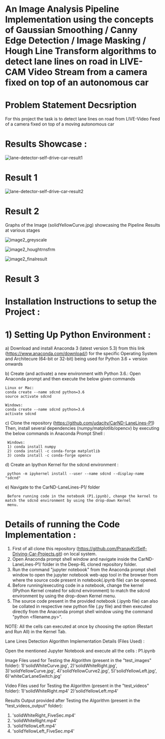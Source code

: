 # An Image Analysis Pipeline Implementation using the concepts of Gaussian Smoothing / Canny Edge Detection / Image Masking / Hough Line Transform algorithms to detect lane lines on road in LIVE-CAM Video Stream from a camera fixed on top of an autonomous car

# Problem Statement Decsription 

For this project the task is to detect lane lines on road from LIVE-Video Feed of a camera fixed on top of a moving autonomous car

# Results Showcase :

![lane-detector-self-drive-car-result1](https://user-images.githubusercontent.com/25223180/51797438-9af10100-2229-11e9-81c0-67c4c8f1ec13.gif)
# Result 1

![lane-detector-self-drive-car-result2](https://user-images.githubusercontent.com/25223180/51797582-1784df00-222c-11e9-9a2b-8905d35dc0e3.gif)
# Result 2 

Graphs of the Image (solidYellowCurve.jpg) showcasing the Pipeline Results at various stages

![image2_greyscale](https://user-images.githubusercontent.com/25223180/51797644-4cddfc80-222d-11e9-8793-19b23c551e98.PNG)

![image2_houghtrnsfrm](https://user-images.githubusercontent.com/25223180/51797648-5bc4af00-222d-11e9-848d-1163f3df8194.PNG)

![image2_finalresult](https://user-images.githubusercontent.com/25223180/51797650-697a3480-222d-11e9-8cdf-f5e02ce455b1.PNG)

# Result 3

# Installation Instructions to setup the Project :
# 1) Setting Up Python Environment :
  a) Download and install Anaconda 3 (latest version 5.3) from this link (https://www.anaconda.com/download/)
    for the specific Operating System and Architecure (64-bit or 32-bit) being used
    for Python 3.6 + version onwards
    
  b) Create (and activate) a new environment with Python 3.6.:
    Open Anaconda prompt and then execute the below given commands
    
    Linux or Mac:
    conda create --name sdcnd python=3.6
    source activate sdcnd
    
    Windows:
    conda create --name sdcnd python=3.6 
    activate sdcnd
    
  c) Clone the repository (https://github.com/udacity/CarND-LaneLines-P1)
     Then, install several dependencies (numpy/matplotlib/opencv) by executing the below commands in Anaconda Prompt Shell :
     
     Windows:
     1) conda install numpy
     2) conda install -c conda-forge matplotlib     
     3) conda install -c conda-forge opencv
     
  d) Create an Ipython Kernel for the sdcnd environment :
      
     python -m ipykernel install --user --name sdcnd --display-name "sdcnd"   
          
  e) Navigate to the CarND-LaneLines-P1/ folder 
  
     Before running code in the notebook (P1.ipynb), change the kernel to match the sdcnd environment by using the drop-down Kernel 
     menu.
     
# Details of running the Code Implementation :
  1) First of all clone this repository (https://github.com/PranayKr/Self-Driving-Car-Projects.git) on local system.
  2) Open Anaconda prompt shell window and navigate inside the CarND-LaneLines-P1/ folder in the Deep-RL cloned repository folder.
  3) Run the command "jupyter notebook" from the Anaconda prompt shell window to open the jupyter notebook web-app tool in the browser
     from where the source code present in notebook(.ipynb file) can be opened.
  4) Before running/executing code in a notebook, change the kernel (IPython Kernel created for sdcnd environment) to match the sdcnd
     environment by using the drop-down Kernel menu.
  5) The source code present in the provided notebook (.ipynb file) can also be collated in respective new python
     file (.py file) and then executed directly from the Anaconda prompt shell window using the command "python <filename.py>". 
  
  NOTE:
  All the cells can executed at once by choosing the option (Restart and Run All) in the Kernel Tab.
  
  Lane Lines Detection Algorithm Implementation Details (Files Used) :
  
  Open the mentioned Jupyter Notebook and execute all the cells : P1.ipynb
  
  Image Files used for Testing the Algorithm (present in the "test_images" folder):
  1)'solidWhiteCurve.jpg',
  2)'solidWhiteRight.jpg',
  3)'solidYellowCurve.jpg',
  4)'solidYellowCurve2.jpg',
  5)'solidYellowLeft.jpg',
  6)'whiteCarLaneSwitch.jpg'

  Video Files used for Testing the Algorithm (present in the "test_videos" folder):
  1)'solidWhiteRight.mp4'
  2)'solidYellowLeft.mp4'
  
  Results Output provided after Testing the Algorithm (present in the "test_videos_output" folder):
  1) 'solidWhiteRight_FiveSec.mp4'
  2) 'solidWhiteRight.mp4'
  3) 'solidYellowLeft.mp4'
  4) 'solidYellowLeft_FiveSec.mp4'
  
  
  


  



